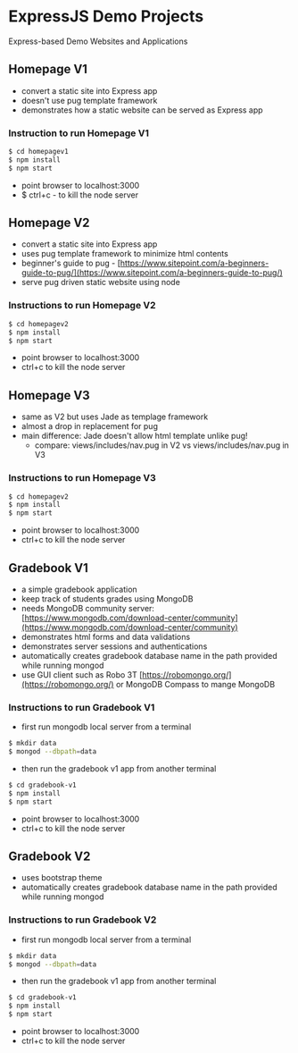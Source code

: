 # ExpressJS Demo Projects

Express-based Demo Websites and Applications

## Homepage V1

- convert a static site into Express app
- doesn't use pug template framework
- demonstrates how a static website can be served as Express app

### Instruction to run Homepage V1

```bash
$ cd homepagev1
$ npm install
$ npm start
```

- point browser to localhost:3000
- \$ ctrl+c - to kill the node server

## Homepage V2

- convert a static site into Express app
- uses pug template framework to minimize html contents
- beginner's guide to pug - [https://www.sitepoint.com/a-beginners-guide-to-pug/](https://www.sitepoint.com/a-beginners-guide-to-pug/)
- serve pug driven static website using node

### Instructions to run Homepage V2

```bash
$ cd homepagev2
$ npm install
$ npm start
```
- point browser to localhost:3000
- ctrl+c to kill the node server

## Homepage V3

- same as V2 but uses Jade as templage framework
- almost a drop in replacement for pug
- main difference: Jade doesn't allow html template unlike pug!
  - compare: views/includes/nav.pug in V2 vs views/includes/nav.pug in V3

### Instructions to run Homepage V3

```bash
$ cd homepagev2
$ npm install
$ npm start
```

- point browser to localhost:3000
- ctrl+c to kill the node server

## Gradebook V1

- a simple gradebook application
- keep track of students grades using MongoDB
- needs MongoDB community server: [https://www.mongodb.com/download-center/community](https://www.mongodb.com/download-center/community)
- demonstrates html forms and data validations
- demonstrates server sessions and authentications
- automatically creates gradebook database name in the path provided while running mongod
- use GUI client such as Robo 3T [https://robomongo.org/](https://robomongo.org/) or MongoDB Compass to mange MongoDB

### Instructions to run Gradebook V1

- first run mongodb local server from a terminal

```bash
$ mkdir data
$ mongod --dbpath=data
```

- then run the gradebook v1 app from another terminal

```bash
$ cd gradebook-v1
$ npm install
$ npm start
```
- point browser to localhost:3000
- ctrl+c to kill the node server

## Gradebook V2

-   uses bootstrap theme
-   automatically creates gradebook database name in the path provided while running mongod

### Instructions to run Gradebook V2

- first run mongodb local server from a terminal

```bash
$ mkdir data
$ mongod --dbpath=data
```

- then run the gradebook v1 app from another terminal

```bash
$ cd gradebook-v1
$ npm install
$ npm start
```
- point browser to localhost:3000
- ctrl+c to kill the node server